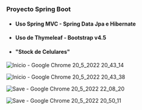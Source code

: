 
### Proyecto Spring Boot
- #### Uso Spring MVC - Spring Data Jpa e Hibernate
- #### Uso de Thymeleaf - Bootstrap v4.5
- #### "Stock de Celulares"



![Inicio - Google Chrome 20_5_2022 20_43_14](https://user-images.githubusercontent.com/88462536/169628175-8f8c0032-30f6-4e1b-8e54-8a99d7f51283.png)

![Inicio - Google Chrome 20_5_2022 20_43_38](https://user-images.githubusercontent.com/88462536/169628182-4b5a7d49-a603-4a2c-8b8f-9c89c3a6a605.png)

![Save - Google Chrome 20_5_2022 22_08_20](https://user-images.githubusercontent.com/88462536/169628649-d89ff0a6-79bb-4f0f-9b3e-664595dc2879.png)

![Save - Google Chrome 20_5_2022 20_50_11](https://user-images.githubusercontent.com/88462536/169628232-b2d71ea8-5ce7-4d46-9cbf-df3ec71a3a13.png)

